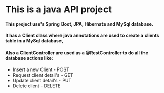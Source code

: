 # This is a java API project
####	This project use's Spring Boot, JPA, Hibernate and MySql database.
####	It has a Client class where java annotations are used to create a clients table in a MySql database,
####	Also a ClientController are used as a @RestController to do all the database actions like:
*	Insert a new Client - POST
*	Request client detail's - GET
*	Update client detail's - PUT
*	Delete client - DELETE
